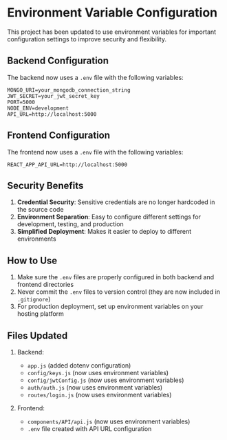 # Environment Variable Configuration

This project has been updated to use environment variables for important configuration settings to improve security and flexibility.

## Backend Configuration

The backend now uses a `.env` file with the following variables:

```plaintext
MONGO_URI=your_mongodb_connection_string
JWT_SECRET=your_jwt_secret_key
PORT=5000
NODE_ENV=development
API_URL=http://localhost:5000
```

## Frontend Configuration

The frontend now uses a `.env` file with the following variables:

```plaintext
REACT_APP_API_URL=http://localhost:5000
```

## Security Benefits

1. **Credential Security**: Sensitive credentials are no longer hardcoded in the source code
2. **Environment Separation**: Easy to configure different settings for development, testing, and production
3. **Simplified Deployment**: Makes it easier to deploy to different environments

## How to Use

1. Make sure the `.env` files are properly configured in both backend and frontend directories
2. Never commit the `.env` files to version control (they are now included in `.gitignore`)
3. For production deployment, set up environment variables on your hosting platform

## Files Updated

1. Backend:

   - `app.js` (added dotenv configuration)
   - `config/keys.js` (now uses environment variables)
   - `config/jwtConfig.js` (now uses environment variables)
   - `auth/auth.js` (now uses environment variables)
   - `routes/login.js` (now uses environment variables)

2. Frontend:
   - `components/API/api.js` (now uses environment variables)
   - `.env` file created with API URL configuration
